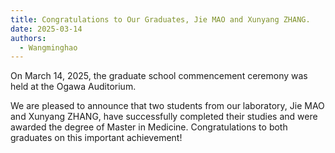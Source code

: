 ```yaml
---
title: Congratulations to Our Graduates, Jie MAO and Xunyang ZHANG.
date: 2025-03-14
authors:
  - Wangminghao
---
```

On March 14, 2025, the graduate school commencement ceremony was held at the Ogawa Auditorium.

We are pleased to announce that two students from our laboratory, Jie MAO and Xunyang ZHANG, have successfully completed their studies and were awarded the degree of Master in Medicine. Congratulations to both graduates on this important achievement!

